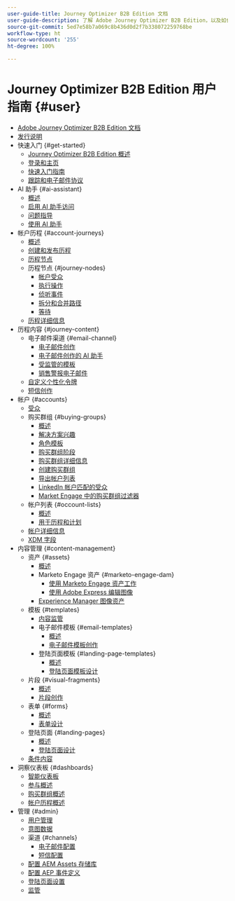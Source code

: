 ```yaml
---
user-guide-title: Journey Optimizer B2B Edition 文档
user-guide-description: 了解 Adobe Journey Optimizer B2B Edition，以及如何使用它通过内置的生成式 AI 和行业领先的自动化来编排帐户和购买群组历程。
source-git-commit: 5ed7e58b7a069c8b436d0d2f7b338072259768be
workflow-type: ht
source-wordcount: '255'
ht-degree: 100%

---
```



# Journey Optimizer B2B Edition 用户指南 {#user}

+ [Adobe Journey Optimizer B2B Edition 文档](guide-overview.md)
+ [发行说明](./release-notes/release-notes.md)
+ 快速入门 {#get-started}
   + [Journey Optimizer B2B Edition 概述](about-journey-optimizer-b2b-edition.md)
   + [登录和主页](home-page.md)
   + [快速入门指南](./start/get-started.md)
   + [跟踪和电子邮件协议](./start/email-protocols.md)
+ AI 助手 {#ai-assistant}
   + [概述](./ai-assistant/ai-assistant-overview.md)
   + [启用 AI 助手访问](./ai-assistant/enable-ai-assistant-access.md)
   + [问题指导](./ai-assistant/question-guidance.md)
   + [使用 AI 助手](./ai-assistant/use-ai-assistant.md)
+ 帐户历程 {#account-journeys}
   + [概述](./journeys/journey-overview.md)
   + [创建和发布历程](./journeys/create-publish-journey.md)
   + [历程节点](./journeys/journey-nodes.md)
   + 历程节点 {#journey-nodes}
      + [帐户受众](./journeys/account-audience-nodes.md)
      + [执行操作](./journeys/action-nodes.md)
      + [侦听事件](./journeys/listen-for-event-nodes.md)
      + [拆分和合并路径](./journeys/split-merge-paths-nodes.md)
      + [等待](./journeys/wait-nodes.md)
   + [历程详细信息](./journeys/journey-details.md)
+ 历程内容 {#journey-content}
   + 电子邮件渠道 {#email-channel}
      + [电子邮件创作](./content/email-authoring.md)
      + [电子邮件创作的 AI 助手](./content/ai-assistant-emails.md)
      + [受监管的模板](./content/email-authoring-governance.md)
      + [销售警报电子邮件](./content/sales-alert-email.md)
   + [自定义个性化令牌](./content/personalization-my-tokens.md)
   + [短信创作](./content/sms-authoring.md)
+ 帐户 {#accounts}
   + [受众](./audiences/account-audience-overview.md)
   + 购买群组 {#buying-groups}
      + [概述](./buying-groups/buying-groups-overview.md)
      + [解决方案兴趣](./buying-groups/solution-interests.md)
      + [角色模板](./buying-groups/buying-groups-role-templates.md)
      + [购买群组阶段](./buying-groups/buying-group-stages.md)
      + [购买群组详细信息](./buying-groups/buying-group-details.md)
      + [创建购买群组](./buying-groups/buying-groups-create.md)
      + [导出帐户列表](./audiences/account-list-export.md)
      + [LinkedIn 帐户匹配的受众](./data/linkedin-account-matched-audiences.md)
      + [Market Engage 中的购买群组过滤器](./buying-groups/marketo-engage-smart-list-buying-group-filters.md)
   + 帐户列表 {#occount-lists}
      + [概述](./accounts/account-lists.md)
      + [用于历程和计划](./accounts/account-lists-journeys.md)
   + [帐户详细信息](./accounts/account-details.md)
   + [XDM 字段](./data/field-mapping.md)
+ 内容管理 {#content-management}
   + 资产 {#assets}
      + [概述](./content/assets-overview.md)
      + Marketo Engage 资产 {#marketo-engage-dam}
         + [使用 Marketo Engage 资产工作](./content/marketo-engage-design-studio.md)
         + [使用 Adobe Express 编辑图像](./content/image-edit-adobe-express.md)
      + [Experience Manager 图像资产](./content/aem-assets.md)
   + 模板 {#templates}
      + [内容监管](./content/template-content-governance.md)
      + 电子邮件模板 {#email-templates}
         + [概述](./content/email-templates.md)
         + [电子邮件模板创作](./content/email-template-authoring.md)
      + 登陆页面模板 {#landing-page-templates}
         + [概述](./content/landing-page-templates.md)
         + [登陆页面模板设计](./content/landing-page-template-design.md)
   + 片段 {#visual-fragments}
      + [概述](./content/fragments.md)
      + [片段创作](./content/fragment-authoring.md)
   + 表单 {#forms}
      + [概述](./content/forms.md)
      + [表单设计](./content/form-design.md)
   + 登陆页面 {#landing-pages}
      + [概述](./content/landing-pages.md)
      + [登陆页面设计](./content/landing-page-design.md)
   + [条件内容](./content/conditional-content.md)
+ 洞察仪表板  {#dashboards}
   + [智能仪表板](./dashboards/intelligent-dashboard.md)
   + [参与概述](./dashboards/engagement-dashboard.md)
   + [购买群组概述](./dashboards/buying-groups-dashboard.md)
   + [帐户历程概述](./dashboards/journeys-dashboard.md)
+ 管理 {#admin}
   + [用户管理](./admin/user-management.md)
   + [意图数据](./admin/intent-data.md)
   + 渠道 {#channels}
      + [电子邮件配置](./admin/configure-channels-emails.md)
      + [短信配置](./admin/configure-channels-sms.md)
   + [配置 AEM Assets 存储库](./admin/configure-aem-repositories.md)
   + [配置 AEP 事件定义](./admin/configure-aep-events.md)
   + [登陆页面设置](./admin/landing-page-settings.md)
   + [监管](./admin/governance.md)
